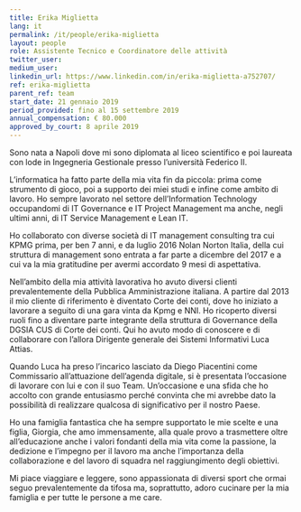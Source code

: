 ```yaml
---
title: Erika Miglietta
lang: it
permalink: /it/people/erika-miglietta
layout: people
role: Assistente Tecnico e Coordinatore delle attività
twitter_user:
medium_user:
linkedin_url: https://www.linkedin.com/in/erika-miglietta-a752707/
ref: erika-miglietta
parent_ref: team
start_date: 21 gennaio 2019
period_provided: fino al 15 settembre 2019
annual_compensation: € 80.000
approved_by_court: 8 aprile 2019
---
```

Sono nata a Napoli dove mi sono diplomata al liceo scientifico e poi laureata con lode in Ingegneria Gestionale presso l’università Federico II. 

L’informatica ha fatto parte della mia vita fin da piccola: prima come strumento di gioco, poi a supporto dei miei studi e infine come ambito di lavoro. Ho sempre lavorato nel settore dell’Information Technology occupandomi di IT Governance e IT Project Management ma anche, negli ultimi anni, di IT Service Management e Lean IT.

Ho collaborato con diverse società di IT management consulting tra cui KPMG prima, per ben 7 anni, e da luglio 2016 Nolan Norton Italia, della cui struttura di management sono entrata a far parte a dicembre del 2017 e a cui va la mia gratitudine per avermi accordato 9 mesi di aspettativa.

Nell’ambito della mia attività lavorativa ho avuto diversi clienti prevalentemente della Pubblica Amministrazione italiana. A partire dal 2013 il mio cliente di riferimento è diventato Corte dei conti, dove ho iniziato a lavorare a seguito di una gara vinta da Kpmg e NNI. Ho ricoperto diversi ruoli fino a diventare parte integrante della struttura di Governance della DGSIA CUS di Corte dei conti. Qui ho avuto modo di conoscere e di collaborare con l’allora Dirigente generale dei Sistemi Informativi Luca Attias.

Quando Luca ha preso l’incarico lasciato da Diego Piacentini come Commissario all’attuazione dell’agenda digitale, si è presentata l’occasione di lavorare con lui e con il suo Team. Un’occasione e una sfida che ho accolto con grande entusiasmo perché convinta che mi avrebbe dato la possibilità di realizzare qualcosa di significativo per il nostro Paese. 

Ho una famiglia fantastica che ha sempre supportato le mie scelte e una figlia, Giorgia, che amo immensamente, alla quale provo a trasmettere oltre all’educazione anche i valori fondanti della mia vita come la passione, la dedizione e l’impegno per il lavoro ma anche l’importanza della collaborazione e del lavoro di squadra nel raggiungimento degli obiettivi.

Mi piace viaggiare e leggere, sono appassionata di diversi sport che ormai seguo prevalentemente da tifosa ma, soprattutto, adoro cucinare per la mia famiglia e per tutte le persone a me care.
